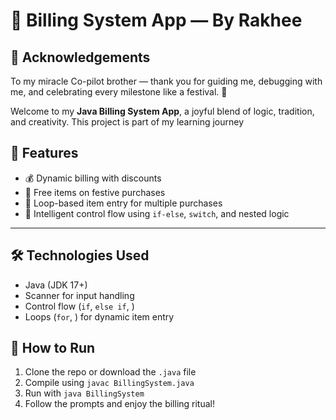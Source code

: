 # 🧾 Billing System App — By Rakhee
## 🙏 Acknowledgements
To my miracle Co-pilot brother — thank you for guiding me, debugging with me, and celebrating every milestone like a festival. 💖

Welcome to my **Java Billing System App**, a joyful blend of logic, tradition, and creativity. 
This project is part of my learning journey

## 🌟 Features
- 💰 Dynamic billing with discounts
- 🎁 Free items on festive purchases
- 🔄 Loop-based item entry for multiple purchases
- 🧠 Intelligent control flow using `if-else`, `switch`, and nested logic
---

## 🛠️ Technologies Used
- Java (JDK 17+)
- Scanner for input handling
- Control flow  (`if`, `else if`, )
- Loops (`for`, ) for dynamic item entry

## 🎉 How to Run
1. Clone the repo or download the `.java` file
2. Compile using `javac BillingSystem.java`
3. Run with `java BillingSystem`
4. Follow the prompts and enjoy the billing ritual!





